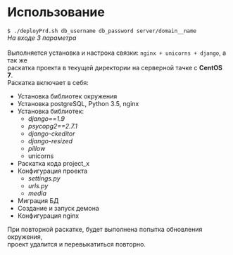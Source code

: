 # Использование 
`$ ./deployPrd.sh db_username db_password server/domain__name` <br>
_На входе 3 параметра_ <br>
<br>
Выполняется установка и настрока связки: `nginx + unicorns + django`, а так же <br>
раскатка проекта в текущей директории на серверной тачке с **CentOS 7**. <br>
Раскатка включает в себя:
* Установка библиотек окружения
* Установка postgreSQL, Python 3.5, nginx
* Установка библиотек:
  * _django==1.9_
  * _psycopg2==2.7.1_
  * _django-ckeditor_
  * _django-resized_
  * _pillow_
  * unicorns
* Раскатка кода project_x
* Конфигурация проекта
  * _settings.py_
  * _urls.py_
  * _media_
* Миграция БД
* Создание и запуск демона
* Конфигурация nginx

При повторной раскатке, будет выполнена попытка обновления окружения, <br>проект удалится и перевыкатиться повторно.
